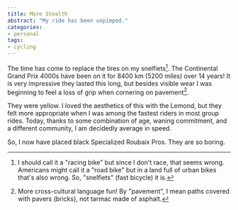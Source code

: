 ```yaml
---
title: More Stealth
abstract: "My ride has been unpimped."
categories:
- personal
tags:
- cycling
---
```


The time has come to replace the tires on my snelfiets[^snelfiets]. The Continental Grand Prix 4000s have been on it for 8400 km (5200 miles) over 14 years! It is very impressive they lasted this long, but besides visible wear I was beginning to feel a loss of grip when cornering on pavement[^pavement].

[^snelfiets]: I should call it a "racing bike" but since I don't race, that seems wrong. Americans might call it a "road bike" but in a land full of urban bikes that's also wrong. So, "snelfiets" (fast bicycle) it is.

[^pavement]: More cross-cultural language fun! By "pavement", I mean paths covered with pavers (bricks), not tarmac made of asphalt.

They were yellow. I loved the aesthetics of this with the Lemond, but they felt more appropriate when I was among the fastest riders in most group rides. Today, thanks to some combination of age, waning commitment, and a different community, I am decidedly average in speed.

So, I now have placed black Specialized Roubaix Pros. They are so boring.